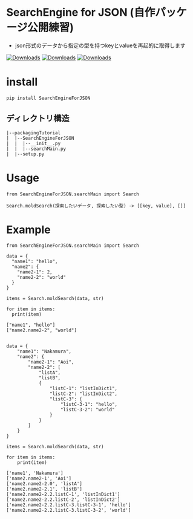 
# SearchEngine for JSON (自作パッケージ公開練習)
* json形式のデータから指定の型を持つkeyとvalueを再起的に取得します

[![Downloads](https://pepy.tech/badge/searchengineforjson)](https://pepy.tech/project/searchengineforjson)
[![Downloads](https://pepy.tech/badge/searchengineforjson/month)](https://pepy.tech/project/searchengineforjson)
[![Downloads](https://pepy.tech/badge/searchengineforjson/week)](https://pepy.tech/project/searchengineforjson)

# install
```bash
pip install SearchEngineForJSON
```
## ディレクトリ構造
```
|--packagingTutorial
|  |--SearchEngineForJSON
|  |  |--__init__.py
|  |  |--searchMain.py
|  |--setup.py
```

# Usage
```
from SearchEngineForJSON.searchMain import Search

Search.moldSearch(探索したいデータ, 探索したい型) -> [[key, value], []]
```

# Example
```
from SearchEngineForJSON.searchMain import Search

data = {
  "name1": "hello",
  "name2": {
    "name2-1": 2,
    "name2-2": "world"
  }
}

items = Search.moldSearch(data, str)

for item in items:
  print(item)
```
```
["name1", "hello"]
["name2.name2-2", "world"]


data = {
    "name1": "Nakamura",
    "name2": {
        "name2-1": "Aoi",
        "name2-2": [
            "listA",
            "listB",
            {
                "listC-1": "listInDict1",
                "listC-2": "listInDict2",
                "listC-3": {
                    "listC-3-1": "hello",
                    "listC-3-2": "world"
                }
            }
        ]
    }
}

items = Search.moldSearch(data, str)

for item in items:
    print(item)

['name1', 'Nakamura']
['name2.name2-1', 'Aoi']
['name2.name2-2.0', 'listA']
['name2.name2-2.1', 'listB']
['name2.name2-2.2.listC-1', 'listInDict1']
['name2.name2-2.2.listC-2', 'listInDict2']
['name2.name2-2.2.listC-3.listC-3-1', 'hello']
['name2.name2-2.2.listC-3.listC-3-2', 'world']


```


